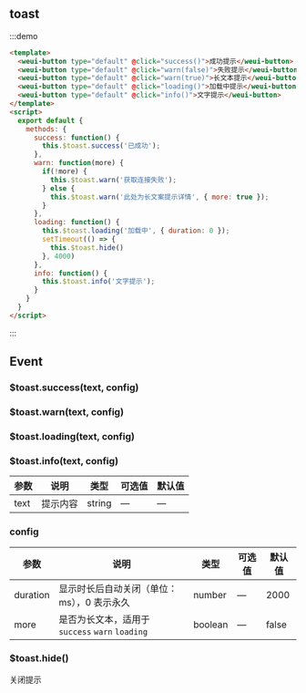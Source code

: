 ## toast

:::demo

```html
<template>
  <weui-button type="default" @click="success()">成功提示</weui-button>
  <weui-button type="default" @click="warn(false)">失败提示</weui-button>
  <weui-button type="default" @click="warn(true)">长文本提示</weui-button>
  <weui-button type="default" @click="loading()">加载中提示</weui-button>
  <weui-button type="default" @click="info()">文字提示</weui-button>
</template>
<script>
  export default {
    methods: {
      success: function() {
        this.$toast.success('已成功');
      },
      warn: function(more) {
        if(!more) {
          this.$toast.warn('获取连接失败');
        } else {
          this.$toast.warn('此处为长文案提示详情', { more: true });
        }
      },
      loading: function() {
        this.$toast.loading('加载中', { duration: 0 });
        setTimeout(() => {
          this.$toast.hide()
        }, 4000)
      },
      info: function() {
        this.$toast.info('文字提示');
      }
    }
  }
</script>
```

:::

## Event

### $toast.success(text, config)
### $toast.warn(text, config)
### $toast.loading(text, config)
### $toast.info(text, config)

| 参数 | 说明     | 类型   | 可选值 | 默认值 |
| ---- | -------- | ------ | ------ | ------ |
| text | 提示内容 | string | —      | —      |

### config

| 参数     | 说明                                            | 类型    | 可选值 | 默认值 |
| -------- | ----------------------------------------------- | ------- | ------ | ------ |
| duration | 显示时长后自动关闭（单位：ms），0 表示永久      | number  | —      | 2000   |
| more     | 是否为长文本，适用于 `success` `warn` `loading` | boolean | —      | false  |

### $toast.hide()

关闭提示